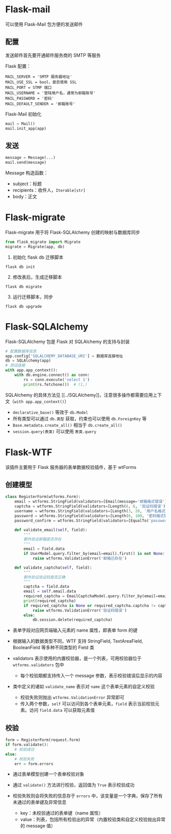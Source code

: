 # Flask-mail

可以使用 Flask-Mail 包方便的发送邮件
## 配置

发送邮件首先要开通邮件服务商的 SMTP 等服务

Flask 配置：

```
MAIL_SERVER = 'SMTP 服务器地址'
MAIL_USE_SSL = bool，是否使用 SSL
MAIL_PORT = STMP 端口
MAIL_USERNAME = '登陆用户名，通常为邮箱账号'
MAIL_PASSWORD = '密码'
MAIL_DEFAULT_SENDER = '邮箱账号'
```

Flask-Mail 初始化

```python
mail = Mail()
mail.init_app(app)
```
## 发送

```python
message = Message(...)
mail.send(message)
```

Message 构造函数：

* subject：标题
* recipients：收件人，`Iterable[str]`
* body：正文
# Flask-migrate

Flask-migrate 用于将 Flask-SQLAlchemy 创建的映射与数据库同步

```python
from flask_migrate import Migrate
migrate = Migrate(app, db)
```

1. 初始化 flask db 迁移脚本

```shell
flask db init
```

2. 修改表后，生成迁移脚本

```shell
flask db migrate
```

3. 运行迁移脚本，同步

```shell
flask db upgrade
```
# Flask-SQLAlchemy

Flask-SQLAlchemy 包是 Flask 对 SQLAlchemy 的支持与封装

```python
# 配置数据库信息
app.config['SQLALCHEMY_DATABASE_URI'] = 数据库连接地址
db = SQLAlchemy(app)
# 测试连接
with app.app_context():
    with db.engine.connect() as conn:
        rs = conn.execute('select 1')
        print(rs.fetchone())  # (1,)
```

SQLAlchemy 的具体方法见 [[../SQLAlchemy]]，注意很多操作都需要应用上下文（`with app.app_context()`）

* `declarative_base()` 等效于 `db.Model`
* 所有类型可以通过 `db.类型` 获取，约束也可以使用 `db.ForeignKey` 等
* `Base.metadata.create_all()` 相当于 `db.create_all()`
* `session.query(表类)` 可以使用 `表类.query`
# Flask-WTF

该插件主要用于 Flask 服务器的表单数据校验插件，基于 wtForms

## 创建模型

```python
class RegisterForm(wtforms.Form):
    email = wtforms.StringField(validators=[Email(message='邮箱格式错误')])
    captcha = wtforms.StringField(validators=[Length(6, 6, '验证码错误')])
    username = wtforms.StringField(validators=[Length(3, 20, '用户名格式错误')])
    password = wtforms.StringField(validators=[Length(6, 100, '密码格式错误')])
    password_confirm = wtforms.StringField(validators=[EqualTo('password', "密码不一致")])

    def validate_email(self, field):
        """
        额外验证邮箱是否存在
        """
        email = field.data
        if UserModel.query.filter_by(email=email).first() is not None:
            raise wtforms.ValidationError('邮箱已存在')

    def validate_captcha(self, field):
        """
        额外验证验证码是否正确
        """
        captcha = field.data
        email = self.email.data
        required_captcha = EmailCaptchaModel.query.filter_by(email=email).first()
        print(required_captcha)
        if required_captcha is None or required_captcha.captcha != captcha:
            raise wtforms.ValidationError('验证码错误')
        else:
            db.session.delete(required_captcha)
```

* 表单字段对应网页端输入元素的 name 属性，即表单 form 的键
* 根据输入的数据类型不同，WTF 支持 StringField, TextAreaField, BooleanField 等多种不同类型的 Field 类
* validators 表示使用的内置校验器，是一个列表，可用校验器位于 `wtforms.validators` 包中

  * 每个校验期都支持传入一个 message 参数，表示校验错误后显示的内容
* 类中定义的诸如 `validate_name` 表示对 `name` 这个表单元素的自定义校验

  * 校验失败则抛出 `wtforms.ValidationError` 异常即可
  * 传入两个参数，`self` 可以访问到各个表单元素，`field` 表示当前校验元素。访问 `field.data` 可以获取元素值

## 校验

```python
form = RegisterForm(request.form)
if form.validate():
    # 校验成功
else:
    # 校验失败
    err = form.errors
```

* 通过表单模型创建一个表单校验对象
* 通过 `validate()` 方法进行校验，返回值为 `True` 表示校验成功
* 校验失败则会将失败的信息存于 `errors` 中，该变量是一个字典，保存了所有未通过的表单键及异常信息

  * key：未校验通过的表单键（name 属性）
  * value：列表，包括所有检验出的异常（内置校验类和自定义校验抛出异常的 message 值）
